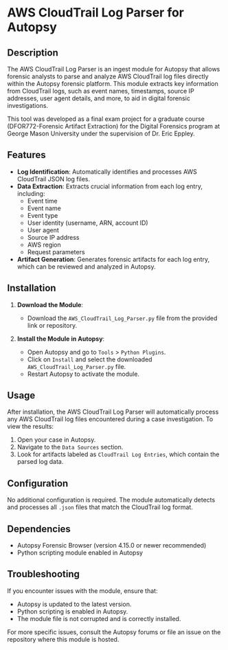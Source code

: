
# AWS CloudTrail Log Parser for Autopsy

## Description
The AWS CloudTrail Log Parser is an ingest module for Autopsy that allows forensic analysts to parse and analyze AWS CloudTrail log files directly within the Autopsy forensic platform. This module extracts key information from CloudTrail logs, such as event names, timestamps, source IP addresses, user agent details, and more, to aid in digital forensic investigations.

This tool was developed as a final exam project for a graduate course (DFOR772-Forensic Artifact Extraction) for the Digital Forensics program at George Mason University under the supervision of Dr. Eric Eppley.

## Features
- **Log Identification**: Automatically identifies and processes AWS CloudTrail JSON log files.
- **Data Extraction**: Extracts crucial information from each log entry, including:
  - Event time
  - Event name
  - Event type
  - User identity (username, ARN, account ID)
  - User agent
  - Source IP address
  - AWS region
  - Request parameters
- **Artifact Generation**: Generates forensic artifacts for each log entry, which can be reviewed and analyzed in Autopsy.

## Installation

1. **Download the Module**:
   - Download the `AWS_CloudTrail_Log_Parser.py` file from the provided link or repository.

2. **Install the Module in Autopsy**:
   - Open Autopsy and go to `Tools` > `Python Plugins`.
   - Click on `Install` and select the downloaded `AWS_CloudTrail_Log_Parser.py` file.
   - Restart Autopsy to activate the module.

## Usage
After installation, the AWS CloudTrail Log Parser will automatically process any AWS CloudTrail log files encountered during a case investigation. To view the results:
1. Open your case in Autopsy.
2. Navigate to the `Data Sources` section.
3. Look for artifacts labeled as `CloudTrail Log Entries`, which contain the parsed log data.

## Configuration
No additional configuration is required. The module automatically detects and processes all `.json` files that match the CloudTrail log format.

## Dependencies
- Autopsy Forensic Browser (version 4.15.0 or newer recommended)
- Python scripting module enabled in Autopsy

## Troubleshooting
If you encounter issues with the module, ensure that:
- Autopsy is updated to the latest version.
- Python scripting is enabled in Autopsy.
- The module file is not corrupted and is correctly installed.

For more specific issues, consult the Autopsy forums or file an issue on the repository where this module is hosted.


